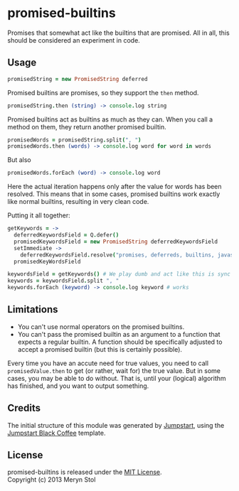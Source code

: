 # promised-builtins

Promises that somewhat act like the builtins that are promised.
All in all, this should be considered an experiment in code.

## Usage

```coffee
promisedString = new PromisedString deferred
```

Promised builtins are promises, so they support the `then` method.

```coffee
promisedString.then (string) -> console.log string
```

Promised builtins act as builtins as much as they can. When you call a method on them, they return another promised builtin.

```coffee
promisedWords = promisedString.split(", ")
promisedWords.then (words) -> console.log word for word in words
```

But also

```coffee
promisedWords.forEach (word) -> console.log word 
```

Here the actual iteration happens only after the value for words has been resolved.
This means that in some cases, promised builtins work exactly like normal builtins, resulting in very clean code.

Putting it all together:

```coffee
getKeywords = ->
  deferredKeywordsField = Q.defer()
  promisedKeywordsField = new PromisedString deferredKeywordsField
  setImmediate ->
    deferredKeywordsField.resolve("promises, deferreds, builtins, javascript, asynchronous")
  promisedKeyWordsField

keywordsField = getKeywords() # We play dumb and act like this is sync code
keywords = keywordsField.split ", "
keywords.forEach (keyword) -> console.log keyword # works
```

## Limitations

* You can't use normal operators on the promised builtins.
* You can't pass the promised builtin as an argument to a function that expects a regular builtin. A function should be specifically adjusted to accept a promised builtin (but this is certainly possible).

Every time you have an accute need for true values, you need to call `promisedValue.then` to get (or rather, wait for) the true value. But in some cases, you may be able to do without. That is, until your (logical) algorithm has finished, and you want to output something.

## Credits

The initial structure of this module was generated by [Jumpstart](https://github.com/meryn/jumpstart), using the [Jumpstart Black Coffee](https://github.com/meryn/jumpstart-black-coffee) template.

## License

promised-builtins is released under the [MIT License](http://opensource.org/licenses/MIT).  
Copyright (c) 2013 Meryn Stol  